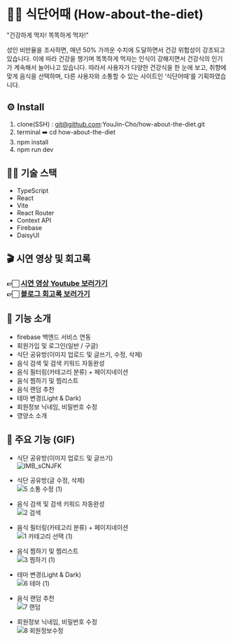 # 💁‍♀️ 식단어때 (How-about-the-diet)
"건강하게 먹자! 똑똑하게 먹자!"

성인 비만율을 조사하면, 매년 50% 가까운 수치에 도달하면서 건강 위험성이 강조되고 있습니다. 
이에 따라 건강을 챙기며 똑똑하게 먹자는 인식이 강해지면서 건강식의 인기가 계속해서 늘어나고 있습니다. 
따라서 사용자가 다양한 건강식을 한 눈에 보고, 취향에 맞게 음식을 선택하며, 다른 사용자와 소통할 수 있는 사이트인 ‘식단어때’를 기획하였습니다. 

## ⚙️ Install
1. clone(SSH) : git@github.com:YouJin-Cho/how-about-the-diet.git
2. terminal ➡️ cd how-about-the-diet
3. npm install
4. npm run dev

## 💪🏻 기술 스택

- TypeScript
- React
- Vite
- React Router
- Context API
- Firebase
- DaisyUI


## 🎬 시연 영상 및 회고록
<h3>
    👉🏻 <a href="https://www.youtube.com/watch?v=izifktf0CKc&list=PLR8FoyenzZ0W097_SdzTomj8VL4s6R_nY&index=2" target="_blank">시연 영상 Youtube 보러가기
    </a>
    <br>
    👉🏻 <a href="https://cyjcyj.tistory.com/169" target="_blank">블로그 회고록 보러가기</a>
</h3> 

## 🥦 기능 소개
- firebase 백엔드 서비스 연동
- 회원가입 및 로그인(일반 / 구글)
- 식단 공유방(이미지 업로드 및 글쓰기, 수정, 삭제)
- 음식 검색 및 검색 키워드 자동완성
- 음식 필터링(카테고리 분류) + 페이지네이션
- 음식 찜하기 및 찜리스트
- 음식 랜덤 추천
- 테마 변경(Light & Dark)
- 회원정보 닉네임, 비밀번호 수정
- 영양소 소개


## 🥑 주요 기능 (GIF)
- 식단 공유방(이미지 업로드 및 글쓰기)<br>
![IMB_sCNJFK](https://github.com/YouJin-Cho/how-about-the-diet/assets/122290134/6005a38c-dfd5-48d8-89bf-e5f6120d3712)
- 식단 공유방(글 수정, 삭제)<br>
![5  소통 수정 (1)](https://github.com/YouJin-Cho/how-about-the-diet/assets/122290134/76453820-bce6-43ce-8f55-86c472f2593c)

- 음식 검색 및 검색 키워드 자동완성<br>
![2  검색](https://github.com/YouJin-Cho/how-about-the-diet/assets/122290134/09d3937a-0ed9-487c-b662-87cdb1c5023c)

- 음식 필터링(카테고리 분류) + 페이지네이션<br>
![1  카테고리 선택 (1)](https://github.com/YouJin-Cho/how-about-the-diet/assets/122290134/a0718d87-fcc1-4ad2-b7b7-c495d124e5a1)

- 음식 찜하기 및 찜리스트<br>
![3  찜하기 (1)](https://github.com/YouJin-Cho/how-about-the-diet/assets/122290134/066c4ba6-957e-469e-b9b7-44d0134c8f24)

- 테마 변경(Light & Dark)<br>
![6  테마 (1)](https://github.com/YouJin-Cho/how-about-the-diet/assets/122290134/d9aadeff-b224-4038-821a-c24754007f18)

- 음식 랜덤 추천<br>
![7  랜덤](https://github.com/YouJin-Cho/how-about-the-diet/assets/122290134/6be4e397-98ff-4e84-ab60-b42108cbb2d1)

- 회원정보 닉네임, 비밀번호 수정<br>
![8  회원정보수정](https://github.com/YouJin-Cho/how-about-the-diet/assets/122290134/a85654d9-d2cf-485f-9154-a236bec65a2f)


